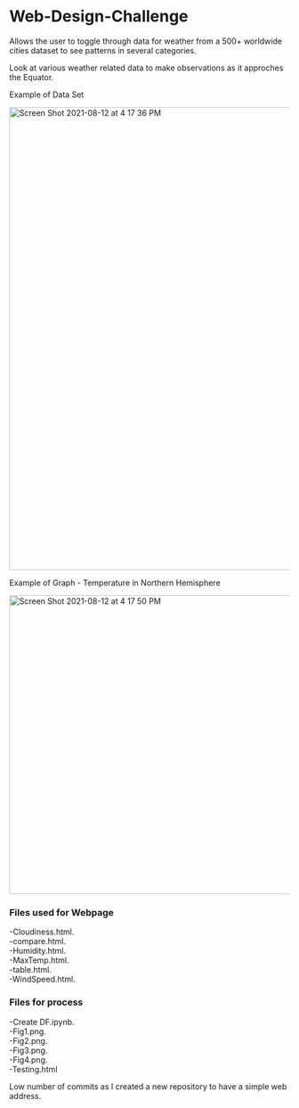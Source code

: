 # Web-Design-Challenge

Allows the user to toggle through data for weather from a 500+ worldwide cities dataset to see patterns in several categories.   

Look at various weather related data to make observations as it approches the Equator.

Example of Data Set

<img width="832" alt="Screen Shot 2021-08-12 at 4 17 36 PM" src="https://user-images.githubusercontent.com/80181938/129263869-157238f4-f67f-4db8-be5d-c03090169bb4.png">

Example of Graph - Temperature in Northern Hemisphere

<img width="537" alt="Screen Shot 2021-08-12 at 4 17 50 PM" src="https://user-images.githubusercontent.com/80181938/129263968-e714ec1f-48e9-4a67-9d28-a6047ea8dac4.png">


### Files used for Webpage
-Cloudiness.html.  
-compare.html.  
-Humidity.html.  
-MaxTemp.html.  
-table.html.  
-WindSpeed.html.  


### Files for process 
-Create DF.ipynb.     
-Fig1.png.    
-Fig2.png.    
-Fig3.png.    
-Fig4.png.    
-Testing.html      


Low number of commits as I created a new repository to have a simple web address.
